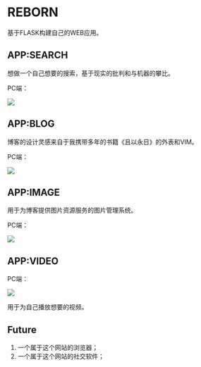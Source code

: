 # REBORN

基于FLASK构建自己的WEB应用。

## APP:SEARCH

想做一个自己想要的搜索，基于现实的批判和与机器的攀比。

PC端：

![](http://serv_pro:3000/zswj123/reborn/raw/master/reborn/static/search/pc_search.png)

## APP:BLOG

博客的设计灵感来自于我携带多年的书籍《且以永日》的外表和VIM。

PC端：

![](http://serv_pro:3000/zswj123/reborn/raw/master/reborn/static/blog/pc_blog.png)

## APP:IMAGE

用于为博客提供图片资源服务的图片管理系统。

PC端：

![](http://serv_pro:3000/zswj123/reborn/raw/master/reborn/static/image/pc_image.png)

## APP:VIDEO

PC端：

![](http://serv_pro:3000/zswj123/reborn/raw/master/reborn/static/video/pc_video.png)

用于为自己播放想要的视频。

## Future

1. 一个属于这个网站的浏览器；
2. 一个属于这个网站的社交软件；